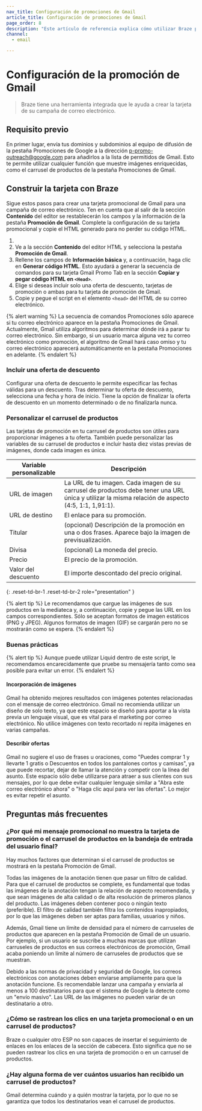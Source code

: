 ```yaml
---
nav_title: Configuración de promociones de Gmail
article_title: Configuración de promociones de Gmail
page_order: 8
description: "Este artículo de referencia explica cómo utilizar Braze para ayudarte a crear la tarjeta de promociones para móviles de Gmail a partir de tu campaña de correo electrónico."
channel:
  - email

---
```


# Configuración de la promoción de Gmail

>  Braze tiene una herramienta integrada que le ayuda a crear la tarjeta de su campaña de correo electrónico.

## Requisito previo

En primer lugar, envía tus dominios y subdominios al equipo de difusión de la pestaña Promociones de Google a la dirección <a href="mailto:p-promo-outreach@google.com">p-promo-outreach@google.com</a> para añadirlos a la lista de permitidos de Gmail. Esto te permite utilizar cualquier función que muestre imágenes enriquecidas, como el carrusel de productos de la pestaña Promociones de Gmail.

## Construir la tarjeta con Braze

Sigue estos pasos para crear una tarjeta promocional de Gmail para una campaña de correo electrónico. Ten en cuenta que al salir de la sección **Contenido** del editor se restablecerán los campos y la información de la pestaña **Promoción de Gmail**. Complete la configuración de su tarjeta promocional y copie el HTML generado para no perder su código HTML.

1. 
2. Ve a la sección **Contenido** del editor HTML y selecciona la pestaña **Promoción de Gmail**.
3. Rellene los campos de **Información básica** y, a continuación, haga clic en **Generar código HTML**. Esto ayudará a generar la secuencia de comandos para su tarjeta Gmail Promo Tab en la sección **Copiar y pegar código HTML en `<Head>`**. <br> 
4. Elige si deseas incluir solo una oferta de descuento, tarjetas de promoción o ambas para tu tarjeta de promoción de Gmail. <br> 
5. Copie y pegue el script en el elemento `<head>` del HTML de su correo electrónico.

{% alert warning %}
La secuencia de comandos Promociones sólo aparece si tu correo electrónico aparece en la pestaña Promociones de Gmail. Actualmente, Gmail utiliza algoritmos para determinar dónde irá a parar tu correo electrónico. Sin embargo, si un usuario marca alguna vez tu correo electrónico como promoción, el algoritmo de Gmail hará caso omiso y tu correo electrónico aparecerá automáticamente en la pestaña Promociones en adelante.
{% endalert %}

### Incluir una oferta de descuento

Configurar una oferta de descuento le permite especificar las fechas válidas para un descuento. Tras determinar tu oferta de descuento, selecciona una fecha y hora de inicio. Tiene la opción de finalizar la oferta de descuento en un momento determinado o de no finalizarla nunca.



### Personalizar el carrusel de productos

Las tarjetas de promoción en tu carrusel de productos son útiles para proporcionar imágenes a tu oferta. También puede personalizar las variables de su carrusel de productos e incluir hasta diez vistas previas de imágenes, donde cada imagen es única.



| Variable personalizable | Descripción |
|---|---|
| URL de imagen | La URL de tu imagen. Cada imagen de su carrusel de productos debe tener una URL única y utilizar la misma relación de aspecto (4:5, 1:1, 1,91:1). |
| URL de destino | El enlace para su promoción. |
| Titular | (opcional) Descripción de la promoción en una o dos frases. Aparece bajo la imagen de previsualización. |
| Divisa | (opcional) La moneda del precio. |
| Precio | El precio de la promoción. |
| Valor del descuento | El importe descontado del precio original. | 
{: .reset-td-br-1 .reset-td-br-2 role="presentation" }

{% alert tip %}
Le recomendamos que cargue las imágenes de sus productos en la mediateca y, a continuación, copie y pegue las URL en los campos correspondientes. Sólo se aceptan formatos de imagen estáticos (PNG y JPEG). Algunos formatos de imagen (GIF) se cargarán pero no se mostrarán como se espera.
{% endalert %}

### Buenas prácticas

 

{% alert tip %}
Aunque puede utilizar Liquid dentro de este script, le recomendamos encarecidamente que pruebe su mensajería tanto como sea posible para evitar un error.
{% endalert %}

#### Incorporación de imágenes

Gmail ha obtenido mejores resultados con imágenes potentes relacionadas con el mensaje de correo electrónico. Gmail no recomienda utilizar un diseño de solo texto, ya que este espacio se diseñó para aportar a la vista previa un lenguaje visual, que es vital para el marketing por correo electrónico. No utilice imágenes con texto recortado ni repita imágenes en varias campañas.

#### Describir ofertas

Gmail no sugiere el uso de frases u oraciones, como "Puedes comprar 1 y llevarte 1 gratis o Descuentos en todos los pantalones cortos y camisas", ya que puede recortar, dejar de llamar la atención y competir con la línea del asunto. Este espacio sólo debe utilizarse para atraer a sus clientes con sus mensajes, por lo que debe evitar cualquier lenguaje similar a "Abra este correo electrónico ahora" o "Haga clic aquí para ver las ofertas". Lo mejor es evitar repetir el asunto.

## Preguntas más frecuentes

### ¿Por qué mi mensaje promocional no muestra la tarjeta de promoción o el carrusel de productos en la bandeja de entrada del usuario final?

Hay muchos factores que determinan si el carrusel de productos se mostrará en la pestaña Promoción de Gmail.

Todas las imágenes de la anotación tienen que pasar un filtro de calidad. Para que el carrusel de productos se complete, es fundamental que todas las imágenes de la anotación tengan la relación de aspecto recomendada, y que sean imágenes de alta calidad o de alta resolución de primeros planos del producto. Las imágenes deben contener poco o ningún texto (preferible). El filtro de calidad también filtra los contenidos inapropiados, por lo que las imágenes deben ser aptas para familias, usuarios y niños.

Además, Gmail tiene un límite de densidad para el número de carruseles de productos que aparecen en la pestaña Promoción de Gmail de un usuario. Por ejemplo, si un usuario se suscribe a muchas marcas que utilizan carruseles de productos en sus correos electrónicos de promoción, Gmail acaba poniendo un límite al número de carruseles de productos que se muestran.

Debido a las normas de privacidad y seguridad de Google, los correos electrónicos con anotaciones deben enviarse ampliamente para que la anotación funcione. Es recomendable lanzar una campaña y enviarla al menos a 100 destinatarios para que el sistema de Google la detecte como un "envío masivo". Las URL de las imágenes no pueden variar de un destinatario a otro.

### ¿Cómo se rastrean los clics en una tarjeta promocional o en un carrusel de productos?

Braze o cualquier otro ESP no son capaces de insertar el seguimiento de enlaces en los enlaces de la sección de cabecera. Esto significa que no se pueden rastrear los clics en una tarjeta de promoción o en un carrusel de productos.

### ¿Hay alguna forma de ver cuántos usuarios han recibido un carrusel de productos?

Gmail determina cuándo y a quién mostrar la tarjeta, por lo que no se garantiza que todos los destinatarios vean el carrusel de productos.

